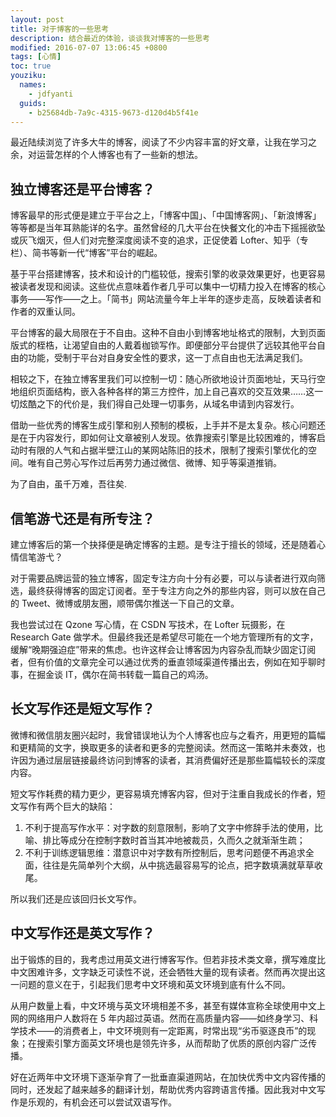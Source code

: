 ```yaml
---
layout: post
title: 对于博客的一些思考
description: 结合最近的体验，谈谈我对博客的一些思考
modified: 2016-07-07 13:06:45 +0800
tags: [心情]
toc: true
youziku:
  names:
    - jdfyanti
  guids:
    - b25684db-7a9c-4315-9673-d120d4b5f41e
---
```


最近陆续浏览了许多大牛的博客，阅读了不少内容丰富的好文章，让我在学习之余，对运营怎样的个人博客也有了一些新的想法。

## 独立博客还是平台博客？

博客最早的形式便是建立于平台之上，「博客中国」、「中国博客网」、「新浪博客」等等都是当年耳熟能详的名字。虽然曾经的几大平台在快餐文化的冲击下摇摇欲坠或灰飞烟灭，但人们对完整深度阅读不变的追求，正促使着 Lofter、知乎（专栏）、简书等新一代“博客”平台的崛起。

基于平台搭建博客，技术和设计的门槛较低，搜索引擎的收录效果更好，也更容易被读者发现和阅读。这些优点意味着作者几乎可以集中一切精力投入在博客的核心事务——写作——之上。「简书」网站流量今年上半年的逐步走高，反映着读者和作者的双重认同。

平台博客的最大局限在于不自由。这种不自由小到博客地址格式的限制，大到页面版式的桎梏，让渴望自由的人戴着枷锁写作。即便部分平台提供了远较其他平台自由的功能，受制于平台对自身安全性的要求，这一丁点自由也无法满足我们。

相较之下，在独立博客里我们可以控制一切：随心所欲地设计页面地址，天马行空地组织页面结构，嵌入各种各样的第三方控件，加上自己喜欢的交互效果……这一切炫酷之下的代价是，我们得自己处理一切事务，从域名申请到内容发行。

借助一些优秀的博客生成引擎和别人预制的模板，上手并不是太复杂。核心问题还是在于内容发行，即如何让文章被别人发现。依靠搜索引擎是比较困难的，博客启动时有限的人气和占据半壁江山的某网站陈旧的技术，限制了搜索引擎优化的空间。唯有自己劳心写作过后再劳力通过微信、微博、知乎等渠道推销。

<span class="jdfyanti">为了自由，虽千万难，吾往矣.</span>

## 信笔游弋还是有所专注？

建立博客后的第一个抉择便是确定博客的主题。是专注于擅长的领域，还是随着心情信笔游弋？

对于需要品牌运营的独立博客，固定专注方向十分有必要，可以与读者进行双向筛选，最终获得博客的固定订阅者。至于专注方向之外的那些内容，则可以放在自己的 Tweet、微博或朋友圈，顺带偶尔推送一下自己的文章。

我也尝试过在 Qzone 写心情，在 CSDN 写技术，在 Lofter 玩摄影，在 Research Gate 做学术。但最终我还是希望尽可能在一个地方管理所有的文字，缓解“晚期强迫症”带来的焦虑。也许这样会让博客因为内容杂乱而缺少固定订阅者，但有价值的文章完全可以通过优秀的垂直领域渠道传播出去，例如在知乎聊时事，在掘金谈 IT，偶尔在简书转载一篇自己的鸡汤。

## 长文写作还是短文写作？

微博和微信朋友圈兴起时，我曾错误地认为个人博客也应与之看齐，用更短的篇幅和更精简的文字，换取更多的读者和更多的完整阅读。然而这一策略并未奏效，也许因为通过层层链接最终访问到博客的读者，其消费偏好还是那些篇幅较长的深度内容。

短文写作耗费的精力更少，更容易填充博客内容，但对于注重自我成长的作者，短文写作有两个巨大的缺陷：

1. 不利于提高写作水平：对字数的刻意限制，影响了文字中修辞手法的使用，比喻、排比等成分在控制字数时首当其冲地被裁员，久而久之就渐渐生疏；
2. 不利于训练逻辑思维：潜意识中对字数有所控制后，思考问题便不再追求全面，往往是先简单列个大纲，从中挑选最容易写的论点，把字数填满就草草收尾。

所以我们还是应该回归长文写作。

## 中文写作还是英文写作？

出于锻炼的目的，我考虑过用英文进行博客写作。但若非技术类文章，撰写难度比中文困难许多，文字缺乏可读性不说，还会牺牲大量的现有读者。然而再次提出这一问题的意义在于，引起我们思考中文环境和英文环境到底有什么不同。

从用户数量上看，中文环境与英文环境相差不多，甚至有媒体宣称全球使用中文上网的网络用户人数将在 5 年内超过英语。然而在高质量内容——如终身学习、科学技术——的消费者上，中文环境则有一定距离，时常出现“劣币驱逐良币”的现象；在搜索引擎方面英文环境也是领先许多，从而帮助了优质的原创内容广泛传播。

好在近两年中文环境下逐渐孕育了一批垂直渠道网站，在加快优秀中文内容传播的同时，还发起了越来越多的翻译计划，帮助优秀内容跨语言传播。因此我对中文写作是乐观的，有机会还可以尝试双语写作。
